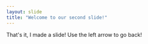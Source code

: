 ```yaml
---
layout: slide
title: "Welcome to our second slide!"
---
```

That's it, I made a slide!
Use the left arrow to go back!

